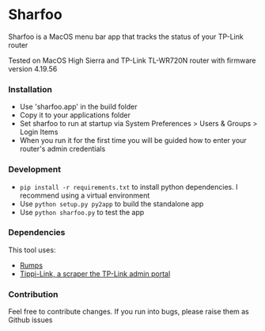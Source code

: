 # Sharfoo
Sharfoo is a MacOS menu bar app that tracks the status of your TP-Link router

Tested on MacOS High Sierra and TP-Link TL-WR720N router with firmware version 4.19.56

### Installation
- Use 'sharfoo.app' in the build folder
- Copy it to your applications folder
- Set sharfoo to run at startup via System Preferences > Users &amp; Groups > Login Items
- When you run it for the first time you will be guided how to enter your router's admin credentials

### Development
- `pip install -r requirements.txt` to install python dependencies. I recommend using a virtual environment
- Use `python setup.py py2app` to build the standalone app
- Use `python sharfoo.py` to test the app

### Dependencies
This tool uses:
- [Rumps](https://github.com/jaredks/rumps)
- [Tippi-Link, a scraper the TP-Link admin portal](https://github.com/furqan-shakoor/tippi-link)


### Contribution
Feel free to contribute changes. If you run into bugs, please raise them as Github issues